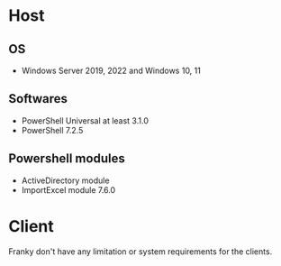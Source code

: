 # Host
## OS
* Windows Server 2019, 2022 and Windows 10, 11

## Softwares
* PowerShell Universal at least 3.1.0
* PowerShell 7.2.5

## Powershell modules
* ActiveDirectory module
* ImportExcel module 7.6.0

# Client
Franky don't have any limitation or system requirements for the clients.